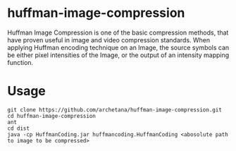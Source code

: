 # huffman-image-compression
Huffman Image Compression is one of the basic compression methods, that have proven useful in image and video compression standards. When applying Huffman encoding technique on an Image, the source symbols can be either pixel intensities of the Image, or the output of an intensity mapping function.

# Usage
 ```
 git clone https://github.com/archetana/huffman-image-compression.git
cd huffman-image-compression
ant 
cd dist
java -cp HuffmanCoding.jar huffmancoding.HuffmanCoding <abosolute path to image to be compressed>
 ```
